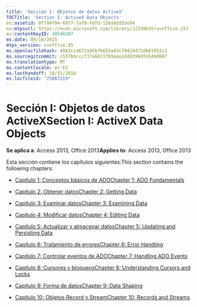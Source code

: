 ```yaml
---
title: 'Sección I: Objetos de datos ActiveX'
TOCTitle: 'Section I: ActiveX Data Objects'
ms:assetid: 8f794f04-6977-7af0-fdfd-126a92d33e94
ms:mtpsurl: https://msdn.microsoft.com/library/JJ249635(v=office.15)
ms:contentKeyID: 48546307
ms.date: 09/18/2015
mtps_version: v=office.15
ms.openlocfilehash: 4942ccd672105b7b655a43c70429472d68195313
ms.sourcegitcommit: c557bbcccf37a6011f89aae1ddd399dfe549d087
ms.translationtype: MT
ms.contentlocale: es-ES
ms.lasthandoff: 10/31/2018
ms.locfileid: "25867219"
---
```

# <a name="section-i-activex-data-objects"></a><span data-ttu-id="26bfe-102">Sección I: Objetos de datos ActiveX</span><span class="sxs-lookup"><span data-stu-id="26bfe-102">Section I: ActiveX Data Objects</span></span>


<span data-ttu-id="26bfe-103">**Se aplica a**: Access 2013, Office 2013</span><span class="sxs-lookup"><span data-stu-id="26bfe-103">**Applies to**: Access 2013, Office 2013</span></span>

<span data-ttu-id="26bfe-104">Esta sección contiene los capítulos siguientes:</span><span class="sxs-lookup"><span data-stu-id="26bfe-104">This section contains the following chapters:</span></span>

  - [<span data-ttu-id="26bfe-105">Capítulo 1: Conceptos básicos de ADO</span><span class="sxs-lookup"><span data-stu-id="26bfe-105">Chapter 1: ADO Fundamentals</span></span>](chapter-1-ado-fundamentals.md)

  - [<span data-ttu-id="26bfe-106">Capítulo 2: Obtener datos</span><span class="sxs-lookup"><span data-stu-id="26bfe-106">Chapter 2: Getting Data</span></span>](chapter-2-getting-data.md)

  - [<span data-ttu-id="26bfe-107">Capítulo 3: Examinar datos</span><span class="sxs-lookup"><span data-stu-id="26bfe-107">Chapter 3: Examining Data</span></span>](chapter-3-examining-data.md)

  - [<span data-ttu-id="26bfe-108">Capítulo 4: Modificar datos</span><span class="sxs-lookup"><span data-stu-id="26bfe-108">Chapter 4: Editing Data</span></span>](chapter-4-editing-data.md)

  - [<span data-ttu-id="26bfe-109">Capítulo 5: Actualizar y almacenar datos</span><span class="sxs-lookup"><span data-stu-id="26bfe-109">Chapter 5: Updating and Persisting Data</span></span>](chapter-5-updating-and-persisting-data.md)

  - [<span data-ttu-id="26bfe-110">Capítulo 6: Tratamiento de errores</span><span class="sxs-lookup"><span data-stu-id="26bfe-110">Chapter 6: Error Handling</span></span>](chapter-6-error-handling.md)

  - [<span data-ttu-id="26bfe-111">Capítulo 7: Controlar eventos de ADO</span><span class="sxs-lookup"><span data-stu-id="26bfe-111">Chapter 7: Handling ADO Events</span></span>](chapter-7-handling-ado-events.md)

  - [<span data-ttu-id="26bfe-112">Capítulo 8: Cursores y bloqueos</span><span class="sxs-lookup"><span data-stu-id="26bfe-112">Chapter 8: Understanding Cursors and Locks</span></span>](chapter-8-understanding-cursors-and-locks.md)

  - [<span data-ttu-id="26bfe-113">Capítulo 9: Forma de datos</span><span class="sxs-lookup"><span data-stu-id="26bfe-113">Chapter 9: Data Shaping</span></span>](chapter-9-data-shaping.md)

  - [<span data-ttu-id="26bfe-114">Capítulo 10: Objetos Record y Stream</span><span class="sxs-lookup"><span data-stu-id="26bfe-114">Chapter 10: Records and Streams</span></span>](chapter-10-records-and-streams.md)

